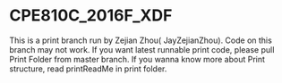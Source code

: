 # CPE810C_2016F_XDF
This is a print branch run by Zejian Zhou( JayZejianZhou). Code on this branch may not work. If you want latest runnable print code, please pull Print Folder from master branch. If you wanna know more about Print structure, read printReadMe in print folder.
